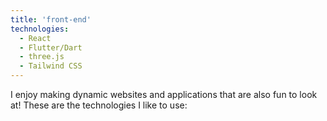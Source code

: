```yaml
---
title: 'front-end'
technologies:
  - React
  - Flutter/Dart
  - three.js
  - Tailwind CSS
---
```


I enjoy making dynamic websites and applications that are also fun to look at! These are the technologies I like to use:
